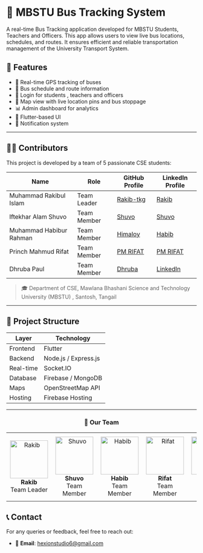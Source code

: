 # 🚌 MBSTU Bus Tracking System

A real-time Bus Tracking application developed for MBSTU Students, Teachers and Officers. This app allows users to view live bus locations, schedules, and routes. It ensures efficient and reliable transportation management of the University Transport System.




## 🚀 Features

- 📍 Real-time GPS tracking of buses  
- 📅 Bus schedule and route information  
- 🔐 Login for students , teachers and officers 
- 🧭 Map view with live location pins and bus stoppage  
- 📊 Admin dashboard for analytics  
- 📲 Flutter-based UI
- 🔔 Notification system 

---

## 👨‍💻 Contributors
This project is developed by a team of 5 passionate CSE students:

| Name              | Role                          | GitHub Profile                                | LinkedIn Profile                            |
|-------------------|-------------------------------|------------------------------------------------|---------------------------------------------|
| Muhammad Rakibul Islam     | Team Leader    | [Rakib-tkg](https://github.com/rakibtkg)    | [Rakib](https://www.linkedin.com/in/rakibul-islam-8372852bb/) |
| Iftekhar Alam Shuvo  | Team Member         | [Shuvo](https://github.com/SHUVOika)                                    | [Shuvo](https://www.linkedin.com/in/iftekhar-alam-shuvo-4742842bb/)                                |
| Muhammad Habibur Rahman  | Team Member   | [Himaloy](https://github.com/himaloy007)                                    | [Habib](https://www.linkedin.com/in/habib007/)                                |
| Princh Mahmud Rifat  | Team Member | [PM RIFAT](https://github.com/PM-RIFAT74328)                                    | [PM RIFAT](https://www.linkedin.com/in/pm-rifat-5ba87a360/)                                |
| Dhruba Paul | Team Member           | [Dhruba](https://github.com/DHRUBA-NIRO)                                    | [LinkedIn](#)                                |

> 🎓 Department of CSE, Mawlana Bhashani Science and Technology University (MBSTU) , Santosh, Tangail

---

## 📁 Project Structure

| Layer        | Technology                      |
|--------------|----------------------------------|
| Frontend     | Flutter                          |
| Backend      | Node.js / Express.js               |
| Real-time    | Socket.IO |
| Database     | Firebase / MongoDB               |
| Maps         | OpenStreetMap API                  |
| Hosting      | Firebase Hosting         |

---







<h3 align="center">🚀 Our Team</h3>

<p align="center">
  <table align="center">
    <tr>
      <td align="center" style="padding: 10px;">
        <img src="https://example.com/rakib.jpg" width="100" alt="Rakib"/><br>
        <b>Rakib</b><br>
        Team Leader
      </td>
      <td align="center" style="padding: 10px;">
        <img src="https://example.com/tania.jpg" width="100" alt="Shuvo"/><br>
        <b>Shuvo</b><br>
        Team Member
      </td>
      <td align="center" style="padding: 10px;">
        <img src="https://example.com/arif.jpg" width="100" alt="Habib"/><br>
        <b>Habib</b><br>
       Team Member
      </td>
      <td align="center" style="padding: 10px;">
        <img src="https://example.com/sajid.jpg" width="100" alt="Rifat"/><br>
        <b>Rifat</b><br>
        Team Member
      </td>
      <td align="center" style="padding: 10px;">
        <img src="" width="100" alt="Dhruba"/><br>
        <b>Dhruba</b><br>
       Team Member
      </td>
    </tr>
  </table>
</p>


## 📞 Contact

For any queries or feedback, feel free to reach out:

- 📧 **Email**: [hexionstudio6@gmail.com
](mailto:hexionstudio6@gmail.com)



